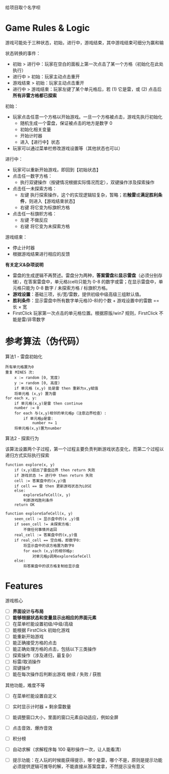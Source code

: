 给项目取个名字呗

# Game Rules & Logic

游戏可能处于三种状态，初始，进行中，游戏结束，其中游戏结束可细分为赢和输

状态转换的事件：

- 初始 > 进行中：玩家在空白的面板上第一次点击了某一个方格（初始化在此处执行）
- 进行中 > 初始：玩家主动点击重开
- 游戏结束 > 初始：玩家主动点击重开
- 进行中 > 游戏结束：玩家左键了某个单元格后，若 (1) 它是雷，或 (2) 点击后**所有非雷方格都已探索**

初始：

- 玩家点击任意一个方格以开始游戏。一旦一个方格被点击，游戏先执行初始化
  - 随机生成一个雷盘，保证被点击的地方是数字 0
  - 初始化相关变量
  - 开始计时器
  - 进入【进行中】状态
- 玩家可以通过菜单栏修改游戏设置等（其他状态也可以）

进行中：

- 玩家可以重新开始游戏，即回到【初始状态】
- 点击任一数字方格：
  - 执行双键操作（按键情况根据实际情况而定），双键操作涉及探索操作
- 点击任一未探索方格：
  - 左键 执行探索操作，这个的实现逻辑较复杂，暂略；若**触雷**或**满足胜利条件**，则进入【游戏结束状态】
  - 右键 将它变为标旗帜方格
- 点击任一标旗帜方格：
  - 左键 不做反应
  - 右键 将它变为未探索方格

游戏结束：

- 停止计时器
- 根据游戏结果进行相应的反馈

**有关定义&杂项说明**

- 雷盘的生成逻辑不再赘述。雷盘分为两种，**答案雷盘**和**显示雷盘**（必须分别存储），在答案雷盘中，单元格(cell)只能为 0-8 的数字或雷；在显示雷盘中，单元格只能为 0-8 数字 / 未探索方格 / 标旗帜方格。
- **游戏设置**：基础三项，长/宽/雷数，提供初级中级高级三组默认值。
- **胜利条件**：显示雷盘中所有数字单元格(0-8)的个数 + 游戏设置中的雷数 == 长 × 宽
- FirstClick 玩家第一次点击的单元格位置。根据原版/win7 规则，FirstClick 不能是雷/非零数字

# 参考算法（伪代码）

算法1 - 雷盘初始化

```
所有单元格置为0
重复 MINES 次:
	x := random [0, 宽度)
	y := random [0, 高度)
	if 单元格 (x,y) 处是雷 then 重新为x,y赋值
	将单元格 (x,y) 置为雷
for each x, y:
	if 单元格(x,y)是雷 then continue
	number := 0
	for each 与(x,y)相邻的单元格p（注意边界检查）:
		if 单元格p是雷:
			number += 1
	将单元格(x,y)置为number
```

算法2 - 探索行为

该算法设置两个子过程，第一个过程主要负责判断游戏状态变化，而第二个过程以递归方式实际执行探索

```
function explore(x, y)
	if (x,y)超出了雷盘边界 then return 失败
	if 游戏状态 != 进行中 then return 失败
	cell := 答案盘中的(x,y)值
	if cell == 雷 then 更新游戏状态为LOSE
	else:
		exploreSafeCell(x, y)
		判断游戏胜利条件
	return OK

function exploreSafeCell(x, y)
	seen_cell := 显示盘中的(x ,y)值
	if seen_cell != 未探索方格:
		不做任何事情并返回
	real_cell := 答案盘中的(x,y)值
	if real_cell == 空白格，即数字0:
		将显示盘中的该方格置为数字0
		for each (x,y)的相邻格p:
			对单元格p调用exploreSafeCell
	else:
		将答案盘中的该方格复制给显示盘
```

# Features

游戏核心

- [ ] **界面设计与布局**
- [ ] **能够根据状态和变量显示出相应的界面元素**
- [ ] 在菜单栏能设置初级/中级/高级
- [ ] 能根据 FirstClick 初始化游戏
- [ ] 能重新开始游戏
- [ ] 能正确接受方格的点击
- [ ] 能正确处理方格的点击，包括以下三类操作
- [ ] 探索操作（涉及递归，最复杂）
- [ ] 标雷/取消操作
- [ ] 双键操作
- [ ] 能在每次操作后判断出游戏 继续 / 失败 / 获胜

其他功能，难度不等

- [ ] 在菜单栏能设置自定义
- [ ] 实时显示计时器 + 剩余雷数量
- [ ] 能调整窗口大小，里面的窗口元素自动适应，例如全屏
- [ ] 点击音效、爆炸音效
- [ ] 积分榜
- [ ] 自动求解（求解程序每 100 毫秒操作一次，让人能看清）
- [ ] 提示功能：在人玩的时候能获得提示，哪个是雷，哪个不是，原则是提示功能必须提供逻辑可推导的解，不能直接从答案盘拿，不然提示没有意义

